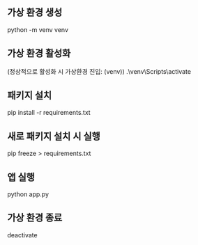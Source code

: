 ## 가상 환경 생성
python -m venv venv

## 가상 환경 활성화
(정상적으로 활성화 시 가상환경 진입: (venv))
.\venv\Scripts\activate

## 패키지 설치
pip install -r requirements.txt

## 새로 패키지 설치 시 실행
pip freeze > requirements.txt

## 앱 실행
python app.py

## 가상 환경 종료
deactivate
